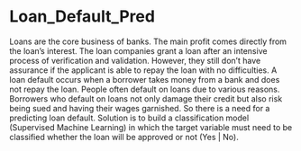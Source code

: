 # Loan_Default_Pred

Loans are the core business of banks. The main profit comes directly from the loan’s interest. The loan companies grant a loan after an intensive process of verification and validation. However, they still don’t have assurance if the applicant is able to repay the loan with no difficulties. A loan default occurs when a borrower takes money from a bank and does not repay the loan. People often default on loans due to various reasons. Borrowers who default on loans not only damage their credit but also risk being sued and having their wages garnished. So there is a need for a predicting loan default. Solution is to build a classification model (Supervised Machine Learning) in which the target variable must need to be classified whether the loan will be approved or not (Yes | No).
